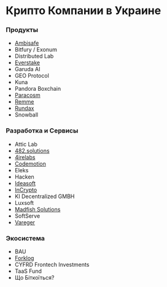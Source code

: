 # Крипто Компании в Украине

### Продукты

* [Ambisafe](https://ambisafe.com/)
* Bitfury / Exonum
* Distributed Lab
* [Everstake](http://Everstake.one)
* Garuda AI
* GEO Protocol
* Kuna
* Pandora Boxchain
* [Paracosm](https://paracosm.company/)
* [Remme](https://remme.io/)
* [Rundax](https://rundax.com/)
* Snowball

### Разработка и Сервисы

* Attic Lab
* [482.solutions](https://482.solutions/)
* [4irelabs](https://4irelabs.com/)
* [Codemotion](https://codemotion.com)
* Eleks
* Hacken
* [Ideasoft](https://www.ideasoft.io/)
* [InCrypto](https://incrypto.io/)
* KI Decentralized GMBH
* Luxsoft
* [Madfish Solutions](https://www.madfish.solutions/)
* SoftServe
* [Vareger](https://vareger.com/)

### Экосистема

* BAU
* [Forklog](https://forklog.com)
* CYFRD Frontech Investments
* TaaS Fund
* Що Біткоїться?


